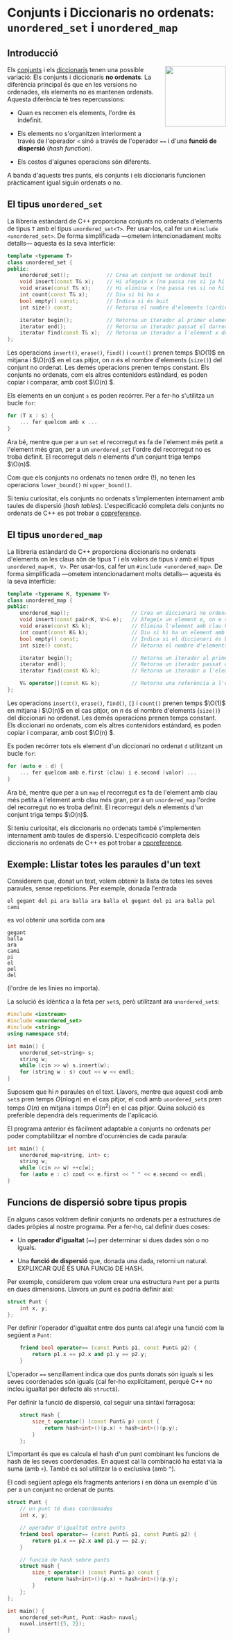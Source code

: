 # Conjunts i Diccionaris no ordenats: `unordered_set` i `unordered_map`

## Introducció

<img src='./unordered.png' style='height: 10em; float: right; margin: 0 0 1em 1em;'/>

Els [conjunts](set.html) i els [diccionaris](maps.html) tenen una possible
variació: Els conjunts i diccionaris **no ordenats**. La diferència principal
és que en les versions no ordenades, els elements no es mantenen ordenats.
Aquesta diferència té tres repercussions:

-   Quan es recorren els elements, l'ordre és indefinit.

-   Els elements no s'organitzen interiorment a través de l'operador `<` sinó a
    través de l'operador `==` i d'una **funció de dispersió** (_hash function_).

-   Els costos d'algunes operacions són diferents.

A banda d'aquests tres punts, els conjunts i els diccionaris funcionen
pràcticament igual siguin ordenats o no.

## El tipus `unordered_set`

La llibreria estàndard de C++ proporciona conjunts no ordenats d'elements de tipus `T` amb
el tipus `unordered_set<T>`. Per usar-los, cal fer un `#include <unordered_set>`. De forma
simplificada —ometem intencionadament molts detalls— aquesta és la seva
interfície:

```c++
template <typename T>
class unordered_set {
public:
    unordered_set();            // Crea un conjunt no ordenat buit
    void insert(const T& x);    // Hi afegeix x (no passa res si ja hi era)
    void erase(const T& x);     // Hi elimina x (no passa res si no hi era)
    int count(const T& x);      // Diu si hi ha x
    bool empty() const;         // Indica si és buit
    int size() const;           // Retorna el nombre d'elements (cardinalitat)

    iterator begin();           // Retorna un iterador al primer element del conjunt
    iterator end();             // Retorna un iterador passat el darrer element del conjunt
    iterator find(const T& x);  // Retorna un iterador a l'element x del conjunt, o end() si no hi és
};
```

Les operacions `insert()`, `erase()`, `find()` i `count()` prenen temps
$\O(1)$ en mitjana i $\O(n)$ en el cas pitjor, on $n$ és el nombre d'elements
(`size()`) del conjunt no ordenat. Les demés operacions prenen temps constant.
Els conjunts no ordenats, com els altres contenidors estàndard, es poden copiar i
comparar, amb cost $\O(n) $.

Els elements en un conjunt `s` es poden recórrer.
Per a fer-ho s'utilitza un bucle `for`:

```c++
for (T x : s) {
    ... fer quelcom amb x ...
}
```

Ara bé, mentre que per a un
`set` el recorregut es fa de l'element més petit a l'element més gran,
per a un `unordered_set` l'ordre del recorregut no es troba definit.
El recorregut dels $n$ elements d'un conjunt triga temps $\O(n)$.

Com que els conjunts no ordenats no tenen ordre (!), no tenen les
operacions `lower_bound()` ni `upper_bound()`.

Si teniu curiositat, els conjunts no ordenats s'implementen internament
amb taules de dispersió (_hash tables_).
L'especificació completa dels conjunts no ordenats de C++ es pot trobar a
[cppreference](http://en.cppreference.com/w/cpp/container/unordered_set).

## El tipus `unordered_map`

La llibreria estàndard de C++ proporciona diccionaris no ordenats d'elements on les claus
són de tipus `T` i els valors de tipus `V` amb el tipus `unordered_map<K, V>`. Per
usar-los, cal fer un `#include <unordered_map>`. De forma simplificada —ometem
intencionadament molts detalls— aquesta és la seva interfície:

```c++
template <typename K, typename V>
class unordered_map {
public:
    unordered_map();                    // Crea un diccionari no ordenat buit
    void insert(const pair<K, V>& e);   // Afegeix un element e, on e = {k, v}
    void erase(const K& k);             // Elimina l'element amb clau k
    int count(const K& k);              // Diu si hi ha un element amb clau k
    bool empty() const;                 // Indica si el diccionari és buit
    int size() const;                   // Retorna el nombre d'elements (cardinalitat)

    iterator begin();                   // Retorna un iterador al primer element del diccionari
    iterator end();                     // Retorna un iterador passat el darrer element del diccionari
    iterator find(const K& k);          // Retorna un iterador a l'element amb clau k, o end() si no hi és

    V& operator[](const K& k);          // Retorna una referència a l'element amb clau k (afegint-lo, si no hi era)
};
```

Les operacions `insert()`, `erase()`, `find()`, `[]` i `count()` prenen temps
$\O(1)$ en mitjana i $\O(n)$ en el cas pitjor, on $n$ és el nombre d'elements
(`size()`) del diccionari no ordenat. Les demés operacions prenen temps constant.
Els diccionari no ordenats, com els altres contenidors estàndard, es poden copiar i
comparar, amb cost $\O(n) $.

Es poden recórrer tots els element d'un diccionari no ordenat `d`
utilitzant un bucle `for`:

```c++
for (auto e : d) {
    ... fer quelcom amb e.first (clau) i e.second (valor) ...
}
```

Ara bé, mentre que per a un
`map` el recorregut es fa de l'element amb clau més petita a l'element
amb clau més gran,
per a un `unordered_map` l'ordre del recorregut no es troba definit.
El recorregut dels $n$ elements d'un conjunt triga temps $\O(n)$.

Si teniu curiositat, els diccionaris no ordenats també s'implementen
internament amb taules de dispersió. L'especificació completa dels
diccionaris no ordenats de C++ es pot trobar a
[cppreference](http://en.cppreference.com/w/cpp/container/unordered_map).

## Exemple: Llistar totes les paraules d'un text

Considerem que, donat un text, volem obtenir la llista de totes les seves
paraules, sense repeticions. Per exemple, donada l'entrada

```c++text
el gegant del pi ara balla ara balla el gegant del pi ara balla pel cami
```

es vol obtenir una sortida com ara

```c++text
gegant
balla
ara
cami
pi
el
pel
del
```

(l'ordre de les línies no importa).

La solució és idèntica a la feta per `set`s, però utilitzant
ara `unordered_set`s:

```c++
#include <iostream>
#include <unordered_set>
#include <string>
using namespace std;

int main() {
    unordered_set<string> s;
    string w;
    while (cin >> w) s.insert(w);
    for (string w : s) cout << w << endl;
}
```

Suposem que hi $n$ paraules en el text. Llavors, mentre que aquest codi amb
`set`s pren temps $O(n\log n)$ en el cas pitjor, el codi amb `unordered_set`s
pren temps $O(n)$ en mitjana i temps $O(n^2)$ en el cas pitjor. Quina solució
és preferible dependrà dels requeriments de l'aplicació.

El programa anterior és fàcilment adaptable a conjunts no ordenats per poder
comptabilitzar el nombre d'ocurrències de cada paraula:

```c++
int main() {
    unordered_map<string, int> c;
    string w;
    while (cin >> w) ++c[w];
    for (auto e : c) cout << e.first << " " << e.second << endl;
}
```

## Funcions de dispersió sobre tipus propis

En alguns casos voldrem definir conjunts no ordenats per a estructures de
dades pròpies al nostre programa. Per a fer-ho, cal definir dues coses:

-   Un **operador d'igualtat** (`==`) per determinar si dues dades són
    o no iguals.

-   Una **funció de dispersió** que, donada una dada, retorni un natural.
    EXPLIXCAR QUÈ ÉS UNA FUNCIó DE HASH.

Per exemple, considerem que volem crear una estructura `Punt` per a
punts en dues dimensions. Llavors un punt es podria definir així:

```c++
struct Punt {
    int x, y;
};
```

Per definir l'operador d'igualtat entre dos punts cal afegir una
funció com la següent a `Punt`:

```c++
    friend bool operator== (const Punt& p1, const Punt& p2) {
        return p1.x == p2.x and p1.y == p2.y;
    }
```

L'operador `==` senzillament indica que dos punts donats són iguals si
les seves coordenades són iguals (cal fer-ho explícitament, perquè
C++ no inclou igualtat per defecte als `struct`s).

Per definir la funció de dispersió, cal seguir una sintàxi farragosa:

```c++
    struct Hash {
        size_t operator() (const Punt& p) const {
            return hash<int>()(p.x) + hash<int>()(p.y);
        }
    };
```

L'important és que es calcula el hash d'un punt combinant les funcions de hash de les seves coordenades. En aquest cal la combinació ha estat via la suma (amb `+`). També es sol utilitzar
la o exclusiva (amb `^`).

El codi següent aplega els fragments anteriors i en dóna un exemple d'ús
per a un conjunt no ordenat de punts.

```c++
struct Punt {
    // un punt té dues coordenades
    int x, y;

    // operador d'igualtat entre punts
    friend bool operator== (const Punt& p1, const Punt& p2) {
        return p1.x == p2.x and p1.y == p2.y;
    }

    // funció de hash sobre punts
    struct Hash {
        size_t operator() (const Punt& p) const {
            return hash<int>()(p.x) + hash<int>()(p.y);
        }
    };
};

int main() {
    unordered_set<Punt, Punt::Hash> nuvol;
    nuvol.insert({5, 2});
}
```

<Autors autors="jpetit roura"/>
